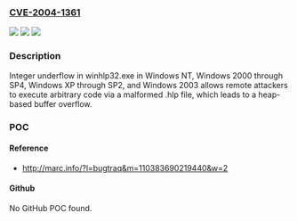 ### [CVE-2004-1361](https://cve.mitre.org/cgi-bin/cvename.cgi?name=CVE-2004-1361)
![](https://img.shields.io/static/v1?label=Product&message=n%2Fa&color=blue)
![](https://img.shields.io/static/v1?label=Version&message=n%2Fa&color=blue)
![](https://img.shields.io/static/v1?label=Vulnerability&message=n%2Fa&color=brighgreen)

### Description

Integer underflow in winhlp32.exe in Windows NT, Windows 2000 through SP4, Windows XP through SP2, and Windows 2003 allows remote attackers to execute arbitrary code via a malformed .hlp file, which leads to a heap-based buffer overflow.

### POC

#### Reference
- http://marc.info/?l=bugtraq&m=110383690219440&w=2

#### Github
No GitHub POC found.

